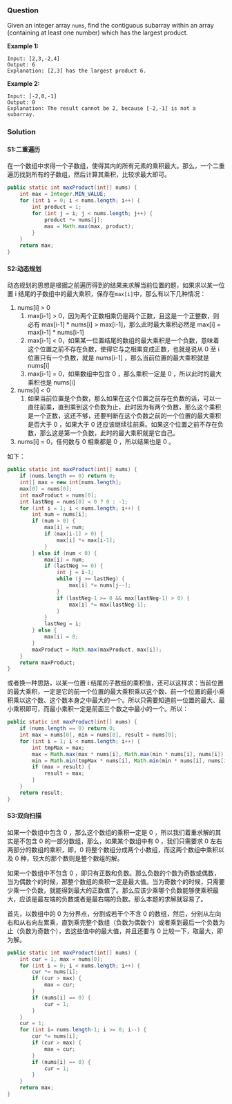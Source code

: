 ### Question

Given an integer array `nums`, find the contiguous subarray within an array (containing at least one number) which has the largest product.

**Example 1:**

```
Input: [2,3,-2,4]
Output: 6
Explanation: [2,3] has the largest product 6.
```

**Example 2:**

```
Input: [-2,0,-1]
Output: 0
Explanation: The result cannot be 2, because [-2,-1] is not a subarray.
```

### Solution

#### S1:二重遍历

在一个数组中求得一个子数组，使得其内的所有元素的乘积最大。那么，一个二重遍历找到所有的子数组，然后计算其乘积，比较求最大即可。

```java
public static int maxProduct(int[] nums) {
    int max = Integer.MIN_VALUE;
    for (int i = 0; i < nums.length; i++) {
        int product = 1;
        for (int j = i; j < nums.length; j++) {
            product *= nums[j];
            max = Math.max(max, product);
        }
    }
    return max;
}
```

#### S2:动态规划

动态规划的思想是根据之前遍历得到的结果来求解当前位置的题，如果求以某一位置 i 结尾的子数组中的最大乘积，保存在`max[i]`中，那么有以下几种情况：

1.  nums[i] > 0
    1.  max[i-1] > 0，因为两个正数相乘仍是两个正数，且这是一个正整数，则必有 max[i-1] * nums[i] > max[i-1]，那么此时最大乘积必然是 max[i] = max[i-1] \* nums[i-1]
    2.  max[i-1] < 0，如果某一位置结尾的数组的最大乘积是一个负数，意味着这个位置之前不存在负数，使得它与之相乘变成正数，也就是说从 0 至 i 位置只有一个负数，就是 nums[i-1] ，那么当前位置的最大乘积就是 nums[i]
    3.  max[i-1] = 0，如果数组中包含 0 ，那么乘积一定是 0 ，所以此时的最大乘积也是 nums[i]
2.  nums[i] < 0
    1.  如果当前位置是个负数，那么如果在这个位置之前存在负数的话，可以一直往前乘，直到乘到这个负数为止，此时因为有两个负数，那么这个乘积是一个正数，这还不够，还要判断在这个负数之前的一个位置的最大乘积是否大于 0 ，如果大于 0 还应该继续往前乘。如果这个位置之前不存在负数，那么这是第一个负数，此时的最大乘积就是它自己。
3.  nums[i] = 0，任何数与 0 相乘都是 0 ，所以结果也是 0 。

如下：

```java
public static int maxProduct(int[] nums) {
    if (nums.length == 0) return 0;
    int[] max = new int[nums.length];
    max[0] = nums[0];
    int maxProduct = nums[0];
    int lastNeg = nums[0] < 0 ? 0 : -1;
    for (int i = 1; i < nums.length; i++) {
        int num = nums[i];
        if (num > 0) {
            max[i] = num;
            if (max[i-1] > 0) {
                max[i] *= max[i-1];
            }
        } else if (num < 0) {
            max[i] = num;
            if (lastNeg >= 0) {
                int j = i-1;
                while (j >= lastNeg) {
                    max[i] *= nums[j--];
                }
                if (lastNeg-1 >= 0 && max[lastNeg-1] > 0) {
                    max[i] *= max[lastNeg-1];
                }
            }
            lastNeg = i;
        } else {
            max[i] = 0;
        }
        maxProduct = Math.max(maxProduct, max[i]);
    }
    return maxProduct;
}
```

或者换一种思路，以某一位置 i 结尾的子数组的乘积值，还可以这样求：当前位置的最大乘积，一定是它的前一个位置的最大乘积乘以这个数、前一个位置的最小乘积乘以这个数、这个数本身之中最大的一个。所以只需要知道前一位置的最大、最小乘积即可，而最小乘积一定是前面三个数之中最小的一个。所以：

```java
public static int maxProduct(int[] nums) {
    if (nums.length == 0) return 0;
    int max = nums[0], min = nums[0], result = nums[0];
    for (int i = 1; i < nums.length; i++) {
        int tmpMax = max;
        max = Math.max(max * nums[i], Math.max(min * nums[i], nums[i]));
        min = Math.min(tmpMax * nums[i], Math.min(min * nums[i], nums[i]));
        if (max > result) {
            result = max;
        }
    }
    return result;
}
```

#### S3:双向扫描

如果一个数组中包含 0 ，那么这个数组的乘积一定是 0 ，所以我们着重求解的其实是不包含 0 的一部分数组，那么，如果某个数组中有 0 ，我们只需要求 0 左右两部分的数组的乘积，即，0 将整个数组分成两个小数组，而这两个数组中乘积以及 0 种，较大的那个数则是整个数组的解。

如果一个数组中不包含 0 ，即只有正数和负数。那么负数的个数为奇数或偶数，当为偶数个的时候，那整个数组的乘积一定是最大值。当为奇数个的时候，只需要少乘一个负数，就能得到最大的正数值了。那么应该少乘哪个负数能够使乘积最大，应该是最左端的负数或者是最右端的负数。那么本题的求解就容易了。

首先，以数组中的 0 为分界点，分割成若干个不含 0 的数组，然后，分别从左向右和从右向左累乘，直到乘完整个数组（负数为偶数个）或者乘到最后一个负数为止（负数为奇数个），去这些值中的最大值，并且还要与 0 比较一下，取最大，即为解。

```java
public static int maxProduct(int[] nums) {
    int cur = 1, max = nums[0];
    for (int i = 0; i < nums.length; i++) {
        cur *= nums[i];
        if (cur > max) {
            max = cur;
        }
        if (nums[i] == 0) {
            cur = 1;
        }
    }
    cur = 1;
    for (int i= nums.length-1; i >= 0; i--) {
        cur *= nums[i];
        if (cur > max) {
            max = cur;
        }
        if (nums[i] == 0) {
            cur = 1;
        }
    }
    return max;
}
```

